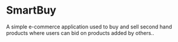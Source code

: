 # SmartBuy
A simple e-commerce application used to buy and sell second hand products where users can bid on products added by others..
